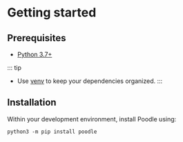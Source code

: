 # Getting started

## Prerequisites
- [Python 3.7+](https://www.python.org/downloads/)

::: tip
- Use [venv](https://docs.python.org/en-us/3/library/venv.html) to keep your dependencies organized.
:::

## Installation
Within your development environment, install Poodle using:
```shell
python3 -m pip install poodle
```